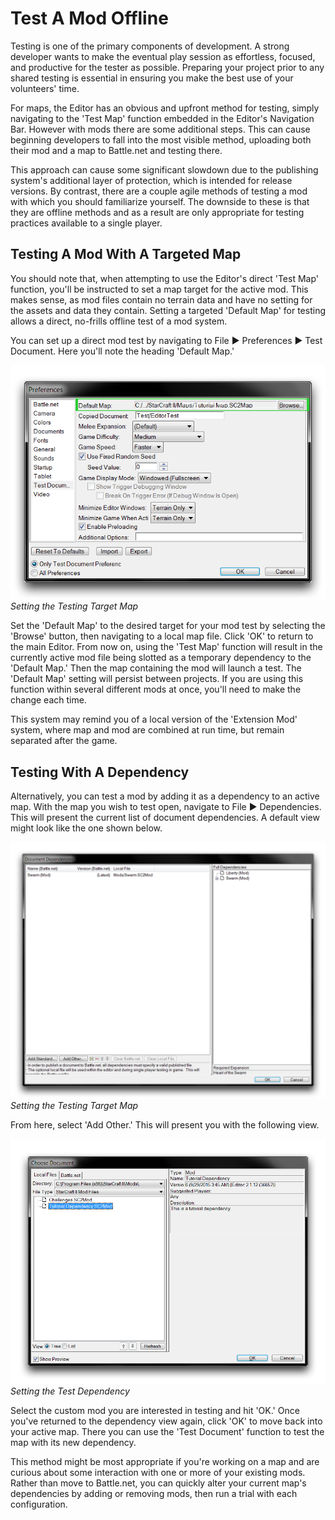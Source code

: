 # Test A Mod Offline

Testing is one of the primary components of development. A strong developer wants to make the eventual play session as effortless, focused, and productive for the tester as possible. Preparing your project prior to any shared testing is essential in ensuring you make the best use of your volunteers' time.

For maps, the Editor has an obvious and upfront method for testing, simply navigating to the 'Test Map' function embedded in the Editor's Navigation Bar. However with mods there are some additional steps. This can cause beginning developers to fall into the most visible method, uploading both their mod and a map to Battle.net and testing there.

This approach can cause some significant slowdown due to the publishing system's additional layer of protection, which is intended for release versions. By contrast, there are a couple agile methods of testing a mod with which you should familiarize yourself. The downside to these is that they are offline methods and as a result are only appropriate for testing practices available to a single player.

## Testing A Mod With A Targeted Map

You should note that, when attempting to use the Editor's direct 'Test Map' function, you'll be instructed to set a map target for the active mod. This makes sense, as mod files contain no terrain data and have no setting for the assets and data they contain. Setting a targeted 'Default Map' for testing allows a direct, no-frills offline test of a mod system.

You can set up a direct mod test by navigating to File ▶︎ Preferences ▶︎ Test Document. Here you'll note the heading 'Default Map.'

[![Setting the Testing Target Map](./resources/082_Test_a_Mod_Offline1.png)](./resources/082_Test_a_Mod_Offline1.png)
*Setting the Testing Target Map*

Set the 'Default Map' to the desired target for your mod test by selecting the 'Browse' button, then navigating to a local map file. Click 'OK' to return to the main Editor. From now on, using the 'Test Map' function will result in the currently active mod file being slotted as a temporary dependency to the 'Default Map.' Then the map containing the mod will launch a test. The 'Default Map' setting will persist between projects. If you are using this function within several different mods at once, you'll need to make the change each time.

This system may remind you of a local version of the 'Extension Mod' system, where map and mod are combined at run time, but remain separated after the game.

## Testing With A Dependency

Alternatively, you can test a mod by adding it as a dependency to an active map. With the map you wish to test open, navigate to File ▶︎ Dependencies. This will present the current list of document dependencies. A default view might look like the one shown below.

[![Setting the Testing Target Map](./resources/082_Test_a_Mod_Offline2.png)](./resources/082_Test_a_Mod_Offline2.png)
*Setting the Testing Target Map*

From here, select 'Add Other.' This will present you with the following view.

[![Setting the Test Dependency](./resources/082_Test_a_Mod_Offline3.png)](./resources/082_Test_a_Mod_Offline3.png)
*Setting the Test Dependency*

Select the custom mod you are interested in testing and hit 'OK.' Once you've returned to the dependency view again, click 'OK' to move back into your active map. There you can use the 'Test Document' function to test the map with its new dependency.

This method might be most appropriate if you're working on a map and are curious about some interaction with one or more of your existing mods. Rather than move to Battle.net, you can quickly alter your current map's dependencies by adding or removing mods, then run a trial with each configuration.
